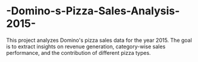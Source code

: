 # -Domino-s-Pizza-Sales-Analysis-2015-
This project analyzes Domino's pizza sales data for the year 2015. The goal is to extract insights on revenue generation, category-wise sales performance, and the contribution of different pizza types.
